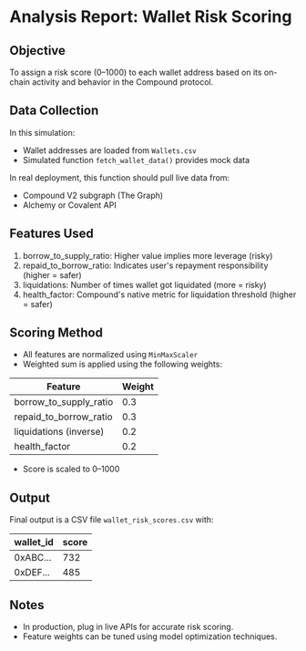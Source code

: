 # Analysis Report: Wallet Risk Scoring

##  Objective

To assign a risk score (0–1000) to each wallet address based on its on-chain activity and behavior in the Compound protocol.

##  Data Collection

In this simulation:
- Wallet addresses are loaded from `Wallets.csv`
- Simulated function `fetch_wallet_data()` provides mock data

In real deployment, this function should pull live data from:
- Compound V2 subgraph (The Graph)
- Alchemy or Covalent API

##  Features Used

1. borrow_to_supply_ratio: Higher value implies more leverage (risky)
2. repaid_to_borrow_ratio: Indicates user's repayment responsibility (higher = safer)
3. liquidations: Number of times wallet got liquidated (more = risky)
4. health_factor: Compound's native metric for liquidation threshold (higher = safer)

##  Scoring Method

- All features are normalized using `MinMaxScaler`
- Weighted sum is applied using the following weights:

| Feature                 | Weight |
|-------------------------|--------|
| borrow_to_supply_ratio  | 0.3    |
| repaid_to_borrow_ratio  | 0.3    |
| liquidations (inverse)  | 0.2    |
| health_factor           | 0.2    |

- Score is scaled to 0–1000

##  Output

Final output is a CSV file `wallet_risk_scores.csv` with:

| wallet_id | score |
|-----------|-------|
| 0xABC...   | 732   |
| 0xDEF...   | 485   |

##  Notes

- In production, plug in live APIs for accurate risk scoring.
- Feature weights can be tuned using model optimization techniques.
